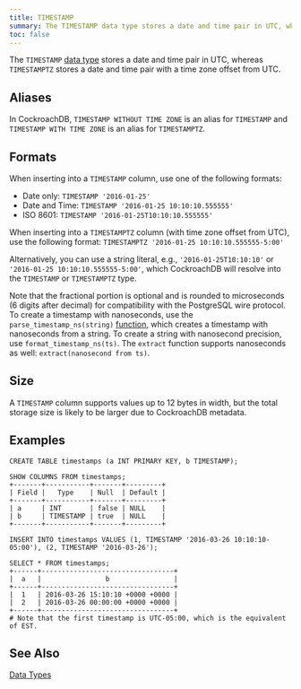 ```yaml
---
title: TIMESTAMP
summary: The TIMESTAMP data type stores a date and time pair in UTC, whereas TIMESTAMPTZ stores a date and time pair with a time zone offset from UTC.
toc: false
---
```


The `TIMESTAMP` [data type](data-types.html) stores a date and time pair in UTC, whereas `TIMESTAMPTZ` stores a date and time pair with a time zone offset from UTC. 

<div id="toc"></div>

## Aliases

In CockroachDB, `TIMESTAMP WITHOUT TIME ZONE` is an alias for `TIMESTAMP` and `TIMESTAMP WITH TIME ZONE` is an alias for `TIMESTAMPTZ`.

## Formats

When inserting into a `TIMESTAMP` column, use one of the following formats:

- Date only: `TIMESTAMP '2016-01-25'`
- Date and Time: `TIMESTAMP '2016-01-25 10:10:10.555555'`
- ISO 8601: `TIMESTAMP '2016-01-25T10:10:10.555555'`

When inserting into a `TIMESTAMPTZ` column (with time zone offset from UTC), use the following format: `TIMESTAMPTZ '2016-01-25 10:10:10.555555-5:00'`

Alternatively, you can use a string literal, e.g., `'2016-01-25T10:10:10'` or `'2016-01-25 10:10:10.555555-5:00'`, which CockroachDB will resolve into the `TIMESTAMP` or `TIMESTAMPTZ` type.

Note that the fractional portion is optional and is rounded to
microseconds (6 digits after decimal) for compatibility with the
PostgreSQL wire protocol. To create a timestamp with nanoseconds, use the
`parse_timestamp_ns(string)` [function](functions-and-operators.html),
which creates a timestamp with nanoseconds from a string. To create a string
with nanosecond precision, use `format_timestamp_ns(ts)`. The `extract`
function supports nanoseconds as well: `extract(nanosecond from ts)`.

## Size

A `TIMESTAMP` column supports values up to 12 bytes in width, but the total storage size is likely to be larger due to CockroachDB metadata. 

## Examples

~~~
CREATE TABLE timestamps (a INT PRIMARY KEY, b TIMESTAMP);

SHOW COLUMNS FROM timestamps;
+-------+-----------+-------+---------+
| Field |   Type    | Null  | Default |
+-------+-----------+-------+---------+
| a     | INT       | false | NULL    |
| b     | TIMESTAMP | true  | NULL    |
+-------+-----------+-------+---------+

INSERT INTO timestamps VALUES (1, TIMESTAMP '2016-03-26 10:10:10-05:00'), (2, TIMESTAMP '2016-03-26');

SELECT * FROM timestamps;
+------+---------------------------------+
|  a   |                b                |
+------+---------------------------------+
|  1   | 2016-03-26 15:10:10 +0000 +0000 |
|  2   | 2016-03-26 00:00:00 +0000 +0000 |
+------+---------------------------------+
# Note that the first timestamp is UTC-05:00, which is the equivalent of EST.
~~~

## See Also

[Data Types](data-types.html)